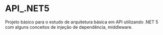 # API_.NET5
Projeto básico para o estudo de arquitetura básica em API utilizando .NET 5 com alguns conceitos de injeção de dependência, middleware. 
